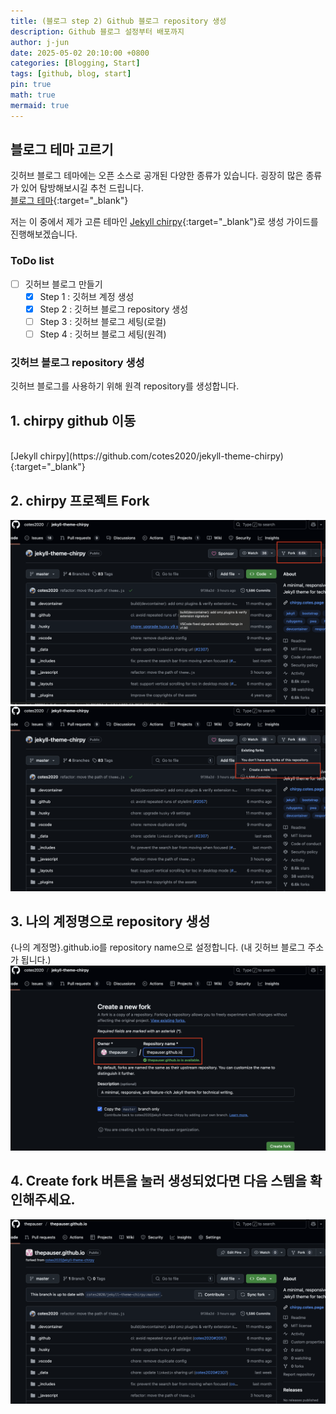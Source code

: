 ```yaml
---
title: (블로그 step 2) Github 블로그 repository 생성
description: Github 블로그 설정부터 배포까지
author: j-jun
date: 2025-05-02 20:10:00 +0800
categories: [Blogging, Start]
tags: [github, blog, start]
pin: true
math: true
mermaid: true
---
```


## 블로그 테마 고르기

깃허브 블로그 테마에는 오픈 소스로 공개된 다양한 종류가 있습니다.
굉장히 많은 종류가 있어 탐방해보시길 추천 드립니다.
<br>
[블로그 테마](http://jekyllthemes.org){:target="_blank"}

저는 이 중에서 제가 고른 테마인 [Jekyll chirpy](https://github.com/cotes2020/jekyll-theme-chirpy){:target="_blank"}로 생성 가이드를 진행해보겠습니다.





### ToDo list
- [ ] 깃허브 블로그 만들기
  - [x] Step 1 : 깃허브 계정 생성
  - [x] Step 2 : 깃허브 블로그 repository 생성
  - [ ] Step 3 : 깃허브 블로그 세팅(로컬)
  - [ ] Step 4 : 깃허브 블로그 세팅(원격)
  
### 깃허브 블로그 repository 생성
깃허브 블로그를 사용하기 위해 원격 repository를 생성합니다.

## 1. chirpy github 이동
<br>
[Jekyll chirpy](https://github.com/cotes2020/jekyll-theme-chirpy){:target="_blank"}

## 2. chirpy 프로젝트 Fork

   ![Desktop View](../assets/img/post2/chirpy테마.png)
   ![Desktop View](../assets/img/post2/chirpy테마2.png)

## 3. 나의 계정명으로 repository 생성 <br>
{나의 계정명}.github.io를 repository name으로 설정합니다.
(내 깃허브 블로그 주소가 됩니다.)
   ![Desktop View](../assets/img/post2/chirpy테마3.png)

## 4. Create fork 버튼을 눌러 생성되었다면 다음 스템을 확인해주세요.
   ![Desktop View](../assets/img/post2/chirpy테마4.png)


